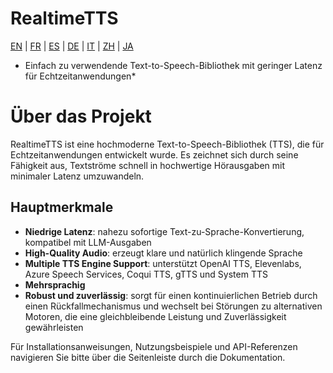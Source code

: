 # RealtimeTTS

[EN](../en/index.md) | [FR](../fr/index.md) | [ES](../es/index.md) | [DE](../de/index.md) | [IT](../it/index.md) | [ZH](../zh/index.md) | [JA](../ja/index.md)

* Einfach zu verwendende Text-to-Speech-Bibliothek mit geringer Latenz für Echtzeitanwendungen*

# Über das Projekt

RealtimeTTS ist eine hochmoderne Text-to-Speech-Bibliothek (TTS), die für Echtzeitanwendungen entwickelt wurde. Es zeichnet sich durch seine Fähigkeit aus, Textströme schnell in hochwertige Hörausgaben mit minimaler Latenz umzuwandeln.

## Hauptmerkmale

- **Niedrige Latenz**: nahezu sofortige Text-zu-Sprache-Konvertierung, kompatibel mit LLM-Ausgaben
- **High-Quality Audio**: erzeugt klare und natürlich klingende Sprache
- **Multiple TTS Engine Support**: unterstützt OpenAI TTS, Elevenlabs, Azure Speech Services, Coqui TTS, gTTS und System TTS
- **Mehrsprachig**
- **Robust und zuverlässig**: sorgt für einen kontinuierlichen Betrieb durch einen Rückfallmechanismus und wechselt bei Störungen zu alternativen Motoren, die eine gleichbleibende Leistung und Zuverlässigkeit gewährleisten

Für Installationsanweisungen, Nutzungsbeispiele und API-Referenzen navigieren Sie bitte über die Seitenleiste durch die Dokumentation.
